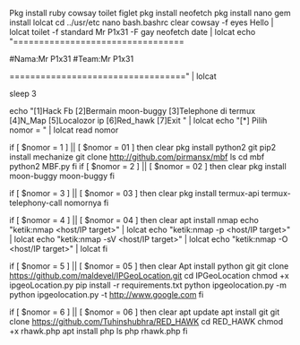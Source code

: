 Pkg install ruby cowsay toilet figlet
pkg install neofetch
pkg install nano
gem install lolcat
cd ../usr/etc
nano bash.bashrc
clear
cowsay -f eyes Hello | lolcat
toilet -f standard Mr P1x31 -F gay
neofetch
date | lolcat
echo "=================================

#Nama:Mr P1x31
#Team:Mr P1x31

==================================" | lolcat

sleep 3

echo "[1]Hack Fb
[2]Bermain moon-buggy
[3]Telephone di termux
[4]N_Map
[5]Localozor ip
[6]Red_hawk
[7]Exit  " | lolcat
echo "[*] Pilih nomor = " | lolcat
read nomor

if [ $nomor = 1 ] || [ $nomor = 01 ]
then
clear
pkg install python2 git
pip2 install mechanize
git clone http://github.com/pirmansx/mbf
ls
cd mbf
python2 MBF.py
fi
if [ $nomor = 2 ] || [ $nomor = 02 ]
then
clear
pkg install moon-buggy
moon-buggy
fi

if [ $nomor = 3 ] || [ $nomor = 03 ]
then
clear
pkg install termux-api
termux-telephony-call nomornya
fi

if [ $nomor = 4 ] || [ $nomor = 04 ]
then
clear
apt install nmap
echo "ketik:nmap <host/IP target>" | lolcat
echo "ketik:nmap -p <host/IP target>" | lolcat
echo "ketik:nmap -sV <host/IP target>" | lolcat
echo "ketik:nmap -O <host/IP target>" | lolcat
fi

if [ $nomor = 5 ] || [ $nomor = 05 ]
then
clear
Apt install python git
git clone https://github.com/maldevel/IPGeoLocation.git
cd IPGeoLocation
chmod +x ipgeoLocation.py
pip install -r requirements.txt
python ipgeolocation.py -m
python ipgeolocation.py -t http://www.google.com
fi

if [ $nomor = 6 ] || [ $nomor = 06 ]
then
clear
apt update
apt install git
git clone https://github.com/Tuhinshubhra/RED_HAWK
cd RED_HAWK
chmod +x rhawk.php
apt install php
ls
php rhawk.php
fi
